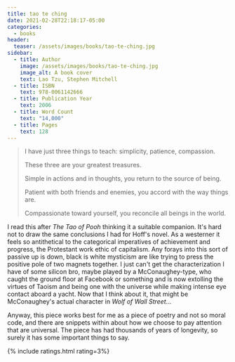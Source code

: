 ```yaml
---
title: tao te ching
date: 2021-02-28T22:18:17-05:00
categories:
  - books
header:
  teaser: /assets/images/books/tao-te-ching.jpg
sidebar:
  - title: Author
    image: /assets/images/books/tao-te-ching.jpg
    image_alt: A book cover
    text: Lao Tzu, Stephen Mitchell
  - title: ISBN
    text: 978-0061142666
  - title: Publication Year
    text: 2006
  - title: Word Count
    text: "14,000"
  - title: Pages
    text: 128
---
```

> I have just three things to teach: simplicity, patience, compassion.
>
> These three are your greatest treasures.
>
> Simple in actions and in thoughts, you return to the source of being.
>
> Patient with both friends and enemies, you accord with the way things are.
>
> Compassionate toward yourself, you reconcile all beings in the world.

I read this after *The Tao of Pooh* thinking it a suitable companion. It's hard not to draw the same conclusions I had for Hoff's novel. As a westerner it feels so antithetical to the categorical imperatives of achievement and progress, the Protestant work ethic of capitalism. Any forays into this sort of passive up is down, black is white mysticism are like trying to press the positive pole of two magnets together. I just can't get the characterization I have of some silicon bro, maybe played by a McConaughey-type, who caught the ground floor at Facebook or something and is now extolling the virtues of Taoism and being one with the universe while making intense eye contact aboard a yacht. Now that I think about it, that might be McConaughey's actual character in *Wolf of Wall Street*...

Anyway, this piece works best for me as a piece of poetry and not so moral code, and there are snippets within about how we choose to pay attention that are universal. The piece has had thousands of years of longevity, so surely it has some important things to say.

{% include ratings.html rating=3%}
